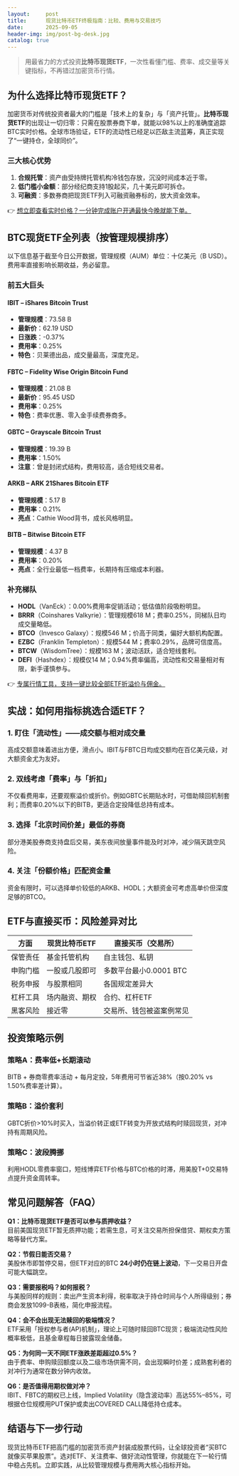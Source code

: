 ```yaml
---
layout:     post
title:      现货比特币ETF终极指南：比较、费用与交易技巧
date:       2025-09-05
header-img: img/post-bg-desk.jpg
catalog: true
---
```


> 用最省力的方式投资**比特币现货ETF**，一次性看懂门槛、费率、成交量等关键指标，不再错过加密货币行情。

## 为什么选择比特币现货ETF？

加密货币对传统投资者最大的门槛是「技术上的复杂」与「资产托管」。**比特币现货ETF**的出现让一切归零：只需在股票券商下单，就能以98%以上的准确度追踪BTC实时价格。全球市场验证，ETF的流动性已经足以匹敌主流蓝筹，真正实现了“一键持仓，全球同价”。

### 三大核心优势

1. **合规托管**：资产由受持牌托管机构冷钱包存放，沉没时间成本近于零。  
2. **低门槛小金额**：部分经纪商支持1股起买，几十美元即可拆仓。  
3. **可融资**：多数券商把现货ETF列入可融资融券标的，放大资金效率。

👉 [想立即查看实时价格？一分钟完成账户开通最快今晚就能下单。](https://okxdog.com/)

## BTC现货ETF全列表（按管理规模排序）

以下信息基于截至今日公开数据，管理规模（AUM）单位：十亿美元（B USD）。费用率直接影响长期收益，务必留意。

### 前五大巨头

#### IBIT – iShares Bitcoin Trust
- **管理规模**：73.58 B  
- **最新价**：62.19 USD  
- **日涨跌**：-0.37%  
- **费用率**：0.25%  
- **特色**：贝莱德出品，成交量最高，深度充足。

#### FBTC – Fidelity Wise Origin Bitcoin Fund
- **管理规模**：21.08 B  
- **最新价**：95.45 USD  
- **费用率**：0.25%  
- **特色**：费率优惠、零入金手续费券商多。

#### GBTC – Grayscale Bitcoin Trust
- **管理规模**：19.39 B  
- **费用率**：1.50%  
- **注意**：曾是封闭式结构，费用较高，适合短线交易者。

#### ARKB – ARK 21Shares Bitcoin ETF
- **管理规模**：5.17 B  
- **费用率**：0.21%  
- **亮点**：Cathie Wood背书，成长风格明显。

#### BITB – Bitwise Bitcoin ETF
- **管理规模**：4.37 B  
- **费用率**：0.20%  
- **亮点**：全行业最低一档费率，长期持有压缩成本利器。

### 补充梯队

- **HODL**（VanEck）：0.00%费用率促销活动；低估值阶段吸粉明显。  
- **BRRR**（Coinshares Valkyrie）：管理规模618 M；费率0.25%，同梯队日均成交量略低。  
- **BTCO**（Invesco Galaxy）：规模546 M；价高于同类，偏好大额机构配置。  
- **EZBC**（Franklin Templeton）：规模544 M；费率0.29%，品牌可信度高。  
- **BTCW**（WisdomTree）：规模163 M；波动活跃，适合短线套利。  
- **DEFI**（Hashdex）：规模仅14 M；0.94%费率偏高，流动性和交易量相对有限，新手谨慎参与。

👉 [专属行情工具，支持一键比较全部ETF折溢价与佣金。](https://okxdog.com/)

## 实战：如何用指标挑选合适ETF？

### 1. 盯住「流动性」——成交额与相对成交量
高成交额意味着进出方便，滑点小。IBIT与FBTC日均成交额均在百亿美元级，对大额资金尤为友好。

### 2. 双线考虑「费率」与「折扣」
不仅看费用率，还要观察溢价或折价。例如GBTC长期贴水时，可借助赎回机制套利；而费率0.20%以下的BITB，更适合定投降低总持有成本。

### 3. 选择「北京时间价差」最低的券商
部分港美股券商支持盘后交易，美东夜间放量事件能及时对冲，减少隔天跳空风险。

### 4. 关注「份额价格」匹配资金量
资金有限时，可以选择单价较低的ARKB、HODL；大额资金可考虑高单价但深度足够的BTCO。

## ETF与直接买币：风险差异对比

| 方面       | 现货比特币ETF          | 直接买币（交易所）       |
|------------|------------------------|--------------------------|
| 保管责任   | 基金托管机构            | 自主钱包、私钥           |
| 申购门槛   | 一股或几股即可           | 多数平台最小0.0001 BTC   |
| 税务申报   | 与股票相同               | 各国规定差异大           |
| 杠杆工具   | 场内融资、期权           | 合约、杠杆ETF            |
| 黑客风险   | 接近零                   | 交易所、钱包被盗案例常见 |

## 投资策略示例

### 策略A：费率低+长期滚动
BITB + 券商零费率活动 + 每月定投，5年费用可节省近38%（按0.20% vs 1.50%费率差计算）。

### 策略B：溢价套利
GBTC折价>10%时买入，当溢价转正或ETF转变为开放式结构时赎回现货，对冲持有周期风险。

### 策略C：波段腾挪
利用HODL零费率窗口，短线博弈ETF价格与BTC价格的时滞，用美股T+0交易特点提升资金周转率。

## 常见问题解答（FAQ）

**Q1：比特币现货ETF是否可以参与质押收益？**  
目前美国现货ETF暂无质押功能；若需生息，可关注交易所担保借贷、期权卖方策略等替代方案。

**Q2：节假日能否交易？**  
美股休市即暂停交易，但ETF对应的BTC **24小时仍在链上波动**，下一交易日开盘可能大幅跳空。

**Q3：需要报税吗？如何报税？**  
与美股同样的规则：卖出产生资本利得，税率取决于持仓时间与个人所得级别；券商会发放1099-B表格，简化申报流程。

**Q4：会不会出现无法赎回的极端情况？**  
ETF采用「授权参与者(AP)机制」，理论上可随时赎回BTC现货；极端流动性风险概率极低，且基金章程每日披露现金储备。

**Q5：为何同一天不同ETF涨跌差距超过0.5%？**  
由于费率、申购赎回额度以及二级市场供需不同，会出现瞬时价差；成熟套利者的对冲行为通常在数分钟内收敛。

**Q6：是否值得用期权做对冲？**  
IBIT、FBTC的期权已上线，Implied Volatility（隐含波动率）高达55%–85%，可根据仓位规模用PUT保护或卖出COVERED CALL降低持仓成本。

## 结语与下一步行动

现货比特币ETF把高门槛的加密货币资产封装成股票代码，让全球投资者“买BTC就像买苹果股票”。选对ETF、关注费率、做好流动性管理，你就能在下一轮行情中稳占先机。立即实践，从比较管理规模与费用两大核心指标开始。